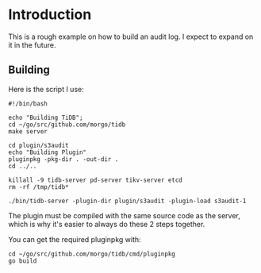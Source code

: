 # Introduction

This is a rough example on how to build an audit log. I expect to expand on it in the future.

## Building

Here is the script I use:

```
#!/bin/bash

echo "Building TiDB";
cd ~/go/src/github.com/morgo/tidb
make server

cd plugin/s3audit
echo "Building Plugin"
pluginpkg -pkg-dir . -out-dir .
cd ../..

killall -9 tidb-server pd-server tikv-server etcd
rm -rf /tmp/tidb*

./bin/tidb-server -plugin-dir plugin/s3audit -plugin-load s3audit-1
```

The plugin must be compiled with the same source code as the server, which is why it's easier to always do these 2 steps together.

You can get the required pluginpkg with:
```
cd ~/go/src/github.com/morgo/tidb/cmd/pluginpkg
go build 
```